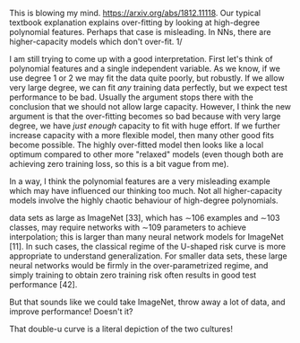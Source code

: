 This is blowing my mind. https://arxiv.org/abs/1812.11118. Our typical textbook explanation explains over-fitting by looking at high-degree polynomial features. Perhaps that case is misleading. In NNs, there are higher-capacity models which don't over-fit. 1/

I am still trying to come up with a good interpretation. First let's think of polynomial features and a single independent variable. As we know, if we use degree 1 or 2 we may fit the data quite poorly, but robustly. If we allow very large degree, we can fit *any* training data perfectly, but we expect test performance to be bad. Usually the argument stops there with the conclusion that we should not allow large capacity. However, I think the new argument is that  the over-fitting becomes so bad because with very large degree, we have *just enough* capacity to fit with huge effort. If we further increase capacity with a more flexible model, then many other good fits become possible. The highly over-fitted model then looks like a local optimum compared to other more "relaxed" models (even though both are achieving zero training loss, so this is a bit vague from me).

In a way, I think the polynomial features are a very misleading example which may have influenced our thinking too much. Not all higher-capacity models involve the highly chaotic behaviour of high-degree polynomials.



data sets as large as ImageNet [33], which has ∼106 examples and ∼103 classes, may require networks with ∼109 parameters to achieve interpolation; this is larger than many neural network models for ImageNet [11]. In such cases, the classical regime of the U-shaped risk curve is more appropriate to understand generalization. For smaller data sets, these large neural networks would be firmly in the over-parametrized regime, and simply training to obtain zero training risk often results in good test performance [42].

But that sounds like we could take ImageNet, throw away a lot of data, and improve performance! Doesn't it?



That double-u curve  is a literal depiction of the two cultures!
